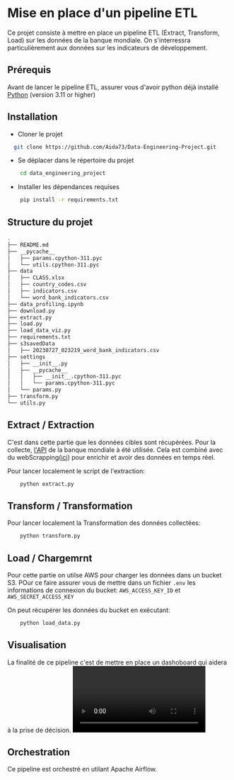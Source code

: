 
# Mise en place d'un pipeline ETL

Ce projet consiste à mettre en place un pipeline ETL (Extract, Transform, Load) sur les données de la banque mondiale. On s'interressra particulièrement aux données sur les indicateurs de développement.
 


## Prérequis

Avant de lancer le pipeline ETL, assurer vous d'avoir python déjà installé
[Python](https://www.python.org/downloads/) (version 3.11 or higher)





## Installation

- Cloner le projet
```bash
  git clone https://github.com/Aida73/Data-Engineering-Project.git 

```
- Se déplacer dans le répertoire du projet
```bash
    cd data_engineering_project

```

- Installer les dépendances requises
```bash
    pip install -r requirements.txt
```
    
## Structure du projet
```bash
.
├── README.md
├── __pycache__
│   ├── params.cpython-311.pyc
│   └── utils.cpython-311.pyc
├── data
│   ├── CLASS.xlsx
│   ├── country_codes.csv
│   ├── indicators.csv
│   └── word_bank_indicators.csv
├── data_profiling.ipynb
├── download.py
├── extract.py
├── load.py
├── load_data_viz.py
├── requirements.txt
├── s3savedData
│   ├── 20230727_023219_word_bank_indicators.csv
├── settings
│   ├── __init__.py
│   ├── __pycache__
│   │   ├── __init__.cpython-311.pyc
│   │   └── params.cpython-311.pyc
│   └── params.py
├── transform.py
└── utils.py
```
## Extract / Extraction

C'est dans cette partie que les données cibles sont récupérées. Pour la collecte, [l'API](https://documents.worldbank.org/en/publication/documents-reports/api) de la banque mondiale à été utilisée. Cela est combiné avec du webScrapping([ici](https://donnees.banquemondiale.org/pays)) pour enrichir et avoir des données en temps réel. 

Pour lancer localement le script de l'extraction:
```bash
    python extract.py
```


## Transform / Transformation

Pour lancer localement la Transformation des données collectées:
```bash
    python transform.py
```

## Load / Chargemrnt

Pour cette partie on utilse AWS pour charger les données dans un bucket S3. POur ce faire assurer vous de mettre dans un fichier `.env` les informations de connexion du bucket:
`AWS_ACCESS_KEY_ID` et `AWS_SECRET_ACCESS_KEY`

On peut récupérer les données du bucket en exécutant:
```bash
    python load_data.py
````

## Visualisation
La finalité de ce pipeline c'est de mettre en place un dashoboard qui aidera à la prise de décision.
![App Screenshot](/screenshots/DEDemo.mov?raw=true)

## Orchestration

Ce pipeline est orchestré en utilant Apache Airflow.
